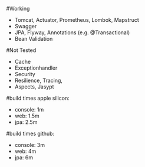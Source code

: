 #Working
- Tomcat, Actuator, Prometheus, Lombok, Mapstruct
- Swagger  
- JPA, Flyway, Annotations (e.g. @Transactional)
- Bean Validation

#Not Tested
- Cache
- Exceptionhandler
- Security
- Resilience, Tracing, 
- Aspects, Jasypt

#build times apple silicon:
- console: 1m
- web: 1.5m
- jpa: 2.5m

#build times github:
- console: 3m
- web: 4m
- jpa: 6m
